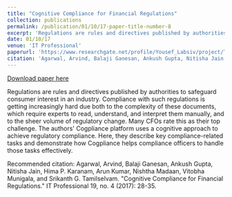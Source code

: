 ```yaml
---
title: "Cognitive Compliance for Financial Regulations"
collection: publications
permalink: /publication/01/10/17-paper-title-number-8
excerpt: 'Regulations are rules and directives published by authorities to safeguard consumer interest in an industry. Compliance with such regulations is getting increasingly hard due both to the complexity of these documents, which require experts to read, understand, and interpret them manually, and to the sheer volume of regulatory change. Many CFOs rate this as their top challenge. The authors&apos; Cogpliance platform uses a cognitive approach to achieve regulatory compliance. Here, they describe key compliance-related tasks and demonstrate how Cogpliance helps compliance officers to handle those tasks effectively.'
date: 01/10/17
venue: 'IT Professional'
paperurl: 'https://www.researchgate.net/profile/Yousef_Labsiv/project/The-design-of-an-online-learning-system-in-Morocco-especially-rural-areas/attachment/59d2794ab53d2f2327c5389e/AS:545068364857344@1506965833478/download/mit201704.issue.pdf?context=ProjectUpdatesLog#page=30'
citation: 'Agarwal, Arvind, Balaji Ganesan, Ankush Gupta, Nitisha Jain, Hima P. Karanam, Arun Kumar, Nishtha Madaan, Vitobha Munigala, and Srikanth G. Tamilselvam. &quot;Cognitive Compliance for Financial Regulations.&quot; IT Professional 19, no. 4 (2017): 28-35.'
---
```


<a href='https://www.researchgate.net/profile/Yousef_Labsiv/project/The-design-of-an-online-learning-system-in-Morocco-especially-rural-areas/attachment/59d2794ab53d2f2327c5389e/AS:545068364857344@1506965833478/download/mit201704.issue.pdf?context=ProjectUpdatesLog#page=30'>Download paper here</a>

Regulations are rules and directives published by authorities to safeguard consumer interest in an industry. Compliance with such regulations is getting increasingly hard due both to the complexity of these documents, which require experts to read, understand, and interpret them manually, and to the sheer volume of regulatory change. Many CFOs rate this as their top challenge. The authors&apos; Cogpliance platform uses a cognitive approach to achieve regulatory compliance. Here, they describe key compliance-related tasks and demonstrate how Cogpliance helps compliance officers to handle those tasks effectively.

Recommended citation: Agarwal, Arvind, Balaji Ganesan, Ankush Gupta, Nitisha Jain, Hima P. Karanam, Arun Kumar, Nishtha Madaan, Vitobha Munigala, and Srikanth G. Tamilselvam. "Cognitive Compliance for Financial Regulations." IT Professional 19, no. 4 (2017): 28-35.